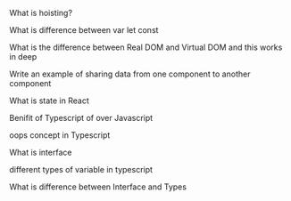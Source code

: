 What is hoisting?

What is difference between var let const

What is the difference between Real DOM and Virtual DOM and this works in deep

Write an example of sharing data from one component to another component

What is state in React

Benifit of Typescript of over Javascript

oops concept in Typescript

What is interface

different types of variable in typescript

What is difference between Interface and Types



